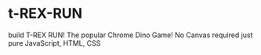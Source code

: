 # t-REX-RUN
 build T-REX RUN! The popular Chrome Dino Game! No Canvas required just pure JavaScript, HTML, CSS
